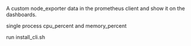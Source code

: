 A custom node_exporter data in the prometheus client and show it on the dashboards.

single process cpu_percent and memory_percent

run install_cli.sh
